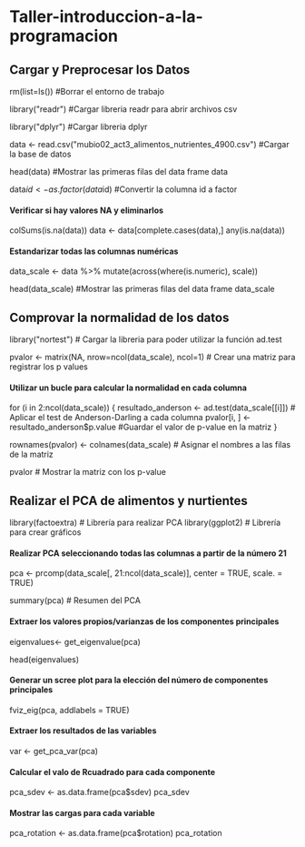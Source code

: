 # Taller-introduccion-a-la-programacion

## Cargar y Preprocesar los Datos

rm(list=ls())         #Borrar el entorno de trabajo

library("readr")      #Cargar libreria readr para abrir archivos csv

library("dplyr")      #Cargar libreria dplyr 

data <- read.csv("mubio02_act3_alimentos_nutrientes_4900.csv") #Cargar la base de datos

head(data)            #Mostrar las primeras filas del data frame data

data$id <- as.factor(data$id) #Convertir la columna id a factor


#### Verificar si hay valores NA y eliminarlos
colSums(is.na(data)) 
data <- data[complete.cases(data),]
any(is.na(data))


#### Estandarizar todas las columnas numéricas 
data_scale <- data %>%
  mutate(across(where(is.numeric), scale))

head(data_scale) #Mostrar las primeras filas del data frame data_scale

## Comprovar la normalidad de los datos 

library("nortest") # Cargar la libreria para poder utilizar la función ad.test

pvalor <- matrix(NA, nrow=ncol(data_scale), ncol=1) # Crear una matriz para registrar los p values

#### Utilizar un bucle para calcular la normalidad en cada columna
for (i in 2:ncol(data_scale)) {
  resultado_anderson <- ad.test(data_scale[[i]]) # Aplicar el test de Anderson-Darling a cada columna
  pvalor[i, ] <- resultado_anderson$p.value #Guardar el valor de p-value en la matriz
}

rownames(pvalor) <- colnames(data_scale) # Asignar el nombres a las filas de la matriz

pvalor # Mostrar la matriz con los p-value


## Realizar el PCA de alimentos y nurtientes

library(factoextra) # Librería para realizar PCA
library(ggplot2) # Librería para crear gráficos

#### Realizar PCA seleccionando todas las columnas a partir de la número 21
pca <- prcomp(data_scale[, 21:ncol(data_scale)], center = TRUE, scale. = TRUE)

summary(pca) # Resumen del PCA

#### Extraer los valores propios/varianzas de los componentes principales

eigenvalues<- get_eigenvalue(pca)

head(eigenvalues)

#### Generar un scree plot para la elección del número de componentes principales

fviz_eig(pca, addlabels = TRUE)

#### Extraer los resultados de las variables 
var <- get_pca_var(pca)

#### Calcular el valo de Rcuadrado para cada componente

pca_sdev <- as.data.frame(pca$sdev)
pca_sdev

#### Mostrar las cargas para cada variable 
pca_rotation <- as.data.frame(pca$rotation)
pca_rotation
